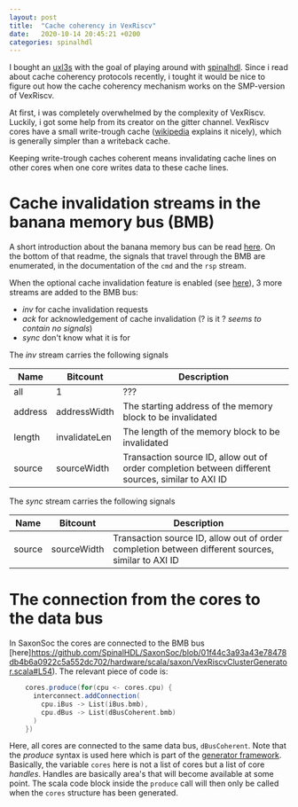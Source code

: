```yaml
---
layout: post
title:  "Cache coherency in VexRiscv"
date:   2020-10-14 20:45:21 +0200
categories: spinalhdl
---
```


I bought an [uxl3s](https://www.crowdsupply.com/radiona/ulx3s) with the goal of playing around with [spinalhdl](https://spinalhdl.github.io/). Since i read about cache coherency protocols recently, i tought it would be nice to figure out how the cache coherency mechanism works on the SMP-version of VexRiscv.

At first, i was completely overwhelmed by the complexity of VexRiscv. Luckily, i got some help from its creator on the gitter channel. VexRiscv cores have a small write-trough cache ([wikipedia](https://en.wikipedia.org/wiki/Cache_(computing)#Writing_policies) explains it nicely), which is generally simpler than a writeback cache.

Keeping write-trough caches coherent means invalidating cache lines on other cores when one core writes data to these cache lines.

# Cache invalidation streams in the banana memory bus (BMB)

A short introduction about the banana memory bus can be read [here](https://github.com/SpinalHDL/SaxonSoc). On the bottom of that readme, the signals that travel through the BMB are enumerated, in the documentation of the `cmd` and the `rsp` stream. 

When the optional cache invalidation feature is enabled (see [here](https://github.com/SpinalHDL/SpinalHDL/blob/dev/lib/src/main/scala/spinal/lib/bus/bmb/Bmb.scala#L462)), 3 more streams are added to the BMB bus:

- *inv* for cache invalidation requests
- *ack* for acknowledgement of cache invalidation (? is it ? *seems to contain no signals*)
- *sync* don't know what it is for

The *inv* stream carries the following signals

| Name    | Bitcount       | Description                                                                                        |
| ------- | -------------- | ------------                                                                                       |
| all     | 1              | ???                                                                                                |
| address | addressWidth   | The starting address of the memory block to be invalidated                                         |
| length  | invalidateLen  | The length of the memory block to be invalidated                                                   |
| source  | sourceWidth    | Transaction source ID, allow out of order completion between different sources, similar to AXI ID  | 

The *sync* stream carries the following signals

| Name    | Bitcount       | Description                                                                                        |
| ------- | -------------- | ------------                                                                                       |
| source  | sourceWidth    | Transaction source ID, allow out of order completion between different sources, similar to AXI ID  | 


# The connection from the cores to the data bus

In SaxonSoc the cores are connected to the BMB bus [here]https://github.com/SpinalHDL/SaxonSoc/blob/01f44c3a93a43e78478db4b6a0922c5a552dc702/hardware/scala/saxon/VexRiscvClusterGenerator.scala#L54). The relevant piece of code is:

```scala
    cores.produce(for(cpu <- cores.cpu) {
      interconnect.addConnection(
        cpu.iBus -> List(iBus.bmb),
        cpu.dBus -> List(dBusCoherent.bmb)
      )
    })
```

Here, all cores are connected to the same data bus, `dBusCoherent`. Note that the *produce* syntax is used here which is part of the [generator framework](https://spinalhdl.github.io/SpinalDoc-RTD/SpinalHDL/Libraries/generator.html). Basically, the variable `cores` here is not a list of cores but a list of core *handles*. Handles are basically area's that will become available at some point. The scala code block inside the `produce` call will then only be called when the `cores` structure has been generated.


